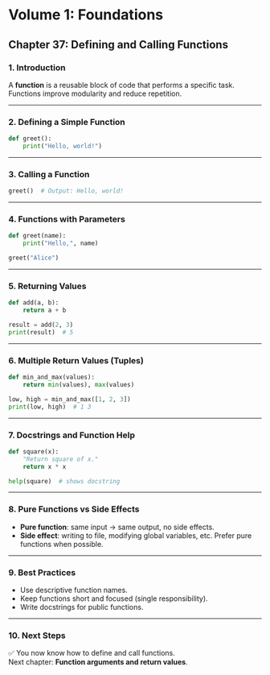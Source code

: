 # Volume 1: Foundations
## Chapter 37: Defining and Calling Functions

### 1. Introduction
A **function** is a reusable block of code that performs a specific task. Functions improve modularity and reduce repetition.

---

### 2. Defining a Simple Function
```python
def greet():
    print("Hello, world!")
```

---

### 3. Calling a Function
```python
greet()  # Output: Hello, world!
```

---

### 4. Functions with Parameters
```python
def greet(name):
    print("Hello,", name)

greet("Alice")
```

---

### 5. Returning Values
```python
def add(a, b):
    return a + b

result = add(2, 3)
print(result)  # 5
```

---

### 6. Multiple Return Values (Tuples)
```python
def min_and_max(values):
    return min(values), max(values)

low, high = min_and_max([1, 2, 3])
print(low, high)  # 1 3
```

---

### 7. Docstrings and Function Help
```python
def square(x):
    "Return square of x."
    return x * x

help(square)  # shows docstring
```

---

### 8. Pure Functions vs Side Effects
- **Pure function**: same input → same output, no side effects.  
- **Side effect**: writing to file, modifying global variables, etc. Prefer pure functions when possible.

---

### 9. Best Practices
- Use descriptive function names.  
- Keep functions short and focused (single responsibility).  
- Write docstrings for public functions.

---

### 10. Next Steps
✅ You now know how to define and call functions.  
Next chapter: **Function arguments and return values**.
